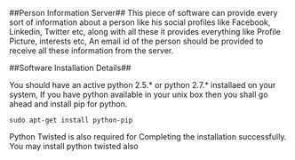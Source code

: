 ##Person Information Server##
This piece of software can provide every sort of information about a person like his social profiles like Facebook, Linkedin, Twitter etc, along with all these it provides everything like Profile Picture, interests etc, An email id of the person should be provided to receive all these information from the server.

##Software Installation Details##

You should have an active python 2.5.* or python 2.7.* installaed on your system, If you have python available in your unix box then you shall go ahead and install pip for python.

```
sudo apt-get install python-pip
```

Python Twisted is also required for Completing the installation successfully. You may install python twisted also